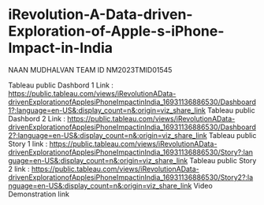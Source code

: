 # iRevolution-A-Data-driven-Exploration-of-Apple-s-iPhone-Impact-in-India
NAAN MUDHALVAN TEAM ID NM2023TMID01545

Tableau public Dashbord 1 Link : https://public.tableau.com/views/iRevolutionAData-drivenExplorationofApplesiPhoneImpactinIndia_16931136886530/Dashboard1?:language=en-US&:display_count=n&:origin=viz_share_link
Tableau public Dashbord 2 Link : https://public.tableau.com/views/iRevolutionAData-drivenExplorationofApplesiPhoneImpactinIndia_16931136886530/Dashboard2?:language=en-US&:display_count=n&:origin=viz_share_link
Tableau public Story 1 link    :  https://public.tableau.com/views/iRevolutionAData-drivenExplorationofApplesiPhoneImpactinIndia_16931136886530/Story?:language=en-US&:display_count=n&:origin=viz_share_link
Tableau public Story 2 link    :  https://public.tableau.com/views/iRevolutionAData-drivenExplorationofApplesiPhoneImpactinIndia_16931136886530/Story2?:language=en-US&:display_count=n&:origin=viz_share_link
Video Demonstration link
